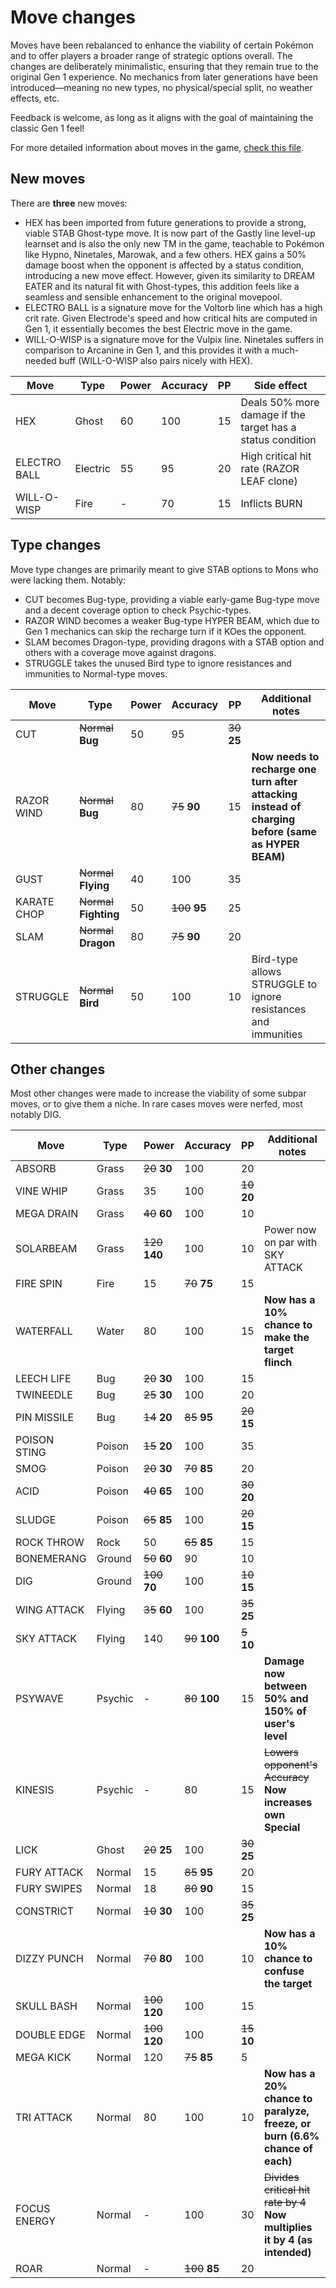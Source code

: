# Move changes

Moves have been rebalanced to enhance the viability of certain Pokémon and to offer players a broader range of strategic options overall. The changes are deliberately minimalistic, ensuring that they remain true to the original Gen 1 experience. No mechanics from later generations have been introduced—meaning no new types, no physical/special split, no weather effects, etc.

Feedback is welcome, as long as it aligns with the goal of maintaining the classic Gen 1 feel!

For more detailed information about moves in the game, [check this file](../data/moves/moves.asm).


## New moves

There are **three** new moves:
- HEX has been imported from future generations to provide a strong, viable STAB Ghost-type move. It is now part of the Gastly line level-up learnset and is also the only new TM in the game, teachable to Pokémon like Hypno, Ninetales, Marowak, and a few others. HEX gains a 50% damage boost when the opponent is affected by a status condition, introducing a new move effect. However, given its similarity to DREAM EATER and its natural fit with Ghost-types, this addition feels like a seamless and sensible enhancement to the original movepool.
- ELECTRO BALL is a signature move for the Voltorb line which has a high crit rate. Given Electrode's speed and how critical hits are computed in Gen 1, it essentially becomes the best Electric move in the game.
- WILL-O-WISP is a signature move for the Vulpix line. Ninetales suffers in comparison to Arcanine in Gen 1, and this provides it with a much-needed buff (WILL-O-WISP also pairs nicely with HEX).

| Move         | Type     | Power | Accuracy | PP | Side effect                                                |
|--------------|----------|-------|----------|----|------------------------------------------------------------|
| HEX          | Ghost    | 60    | 100      | 15 | Deals 50% more damage if the target has a status condition |
| ELECTRO BALL | Electric | 55    | 95       | 20 | High critical hit rate (RAZOR LEAF clone)                  |
| WILL-O-WISP  | Fire     | -     | 70       | 15 | Inflicts BURN                                              |


## Type changes

Move type changes are primarily meant to give STAB options to Mons who were lacking them. Notably:
- CUT becomes Bug-type, providing a viable early-game Bug-type move and a decent coverage option to check Psychic-types.
- RAZOR WIND becomes a weaker Bug-type HYPER BEAM, which due to Gen 1 mechanics can skip the recharge turn if it KOes the opponent.
- SLAM becomes Dragon-type, providing dragons with a STAB option and others with a coverage move against dragons.
- STRUGGLE takes the unused Bird type to ignore resistances and immunities to Normal-type moves.


| Move         | Type                    | Power | Accuracy       | PP | Additional notes                                                            |
|--------------|-------------------------|-------|----------------|----|-----------------------------------------------------------------------------|
| CUT          | ~~Normal~~ **Bug**      | 50    | 95             | ~~30~~ **25** |                                                                  |
| RAZOR WIND   | ~~Normal~~ **Bug**      | 80    | ~~75~~ **90**  | 15 | **Now needs to recharge one turn after attacking instead of charging before (same as HYPER BEAM)**     |
| GUST         | ~~Normal~~ **Flying**   | 40    | 100            | 35 |                                                                             |
| KARATE CHOP  | ~~Normal~~ **Fighting** | 50    | ~~100~~ **95** | 25 |                                                                             |
| SLAM         | ~~Normal~~ **Dragon**   | 80    | ~~75~~ **90**  | 20 |                                                                             |
| STRUGGLE     | ~~Normal~~ **Bird**     | 50    | 100            | 10 | Bird-type allows STRUGGLE to ignore resistances and immunities              |


## Other changes

Most other changes were made to increase the viability of some subpar moves, or to give them a niche.
In rare cases moves were nerfed, most notably DIG.


| Move         | Type     | Power           | Accuracy       | PP            | Additional notes                                                            |
|--------------|----------|-----------------|----------------|---------------|-----------------------------------------------------------------------------|
| ABSORB       | Grass    | ~~20~~ **30**   | 100            | 20            |                                                                             |
| VINE WHIP    | Grass    | 35              | 100            | ~~10~~ **20** |                                                                             |
| MEGA DRAIN   | Grass    | ~~40~~ **60**   | 100            | 10            |                                                                             |
| SOLARBEAM    | Grass    | ~~120~~ **140** | 100            | 10            | Power now on par with SKY ATTACK                                            |
| FIRE SPIN    | Fire     | 15              | ~~70~~ **75**  | 15            |                                                                             |
| WATERFALL    | Water    | 80              | 100            | 15            | **Now has a 10% chance to make the target flinch**                          |
| LEECH LIFE   | Bug      | ~~20~~ **30**   | 100            | 15            |                                                                             |
| TWINEEDLE    | Bug      | ~~25~~ **30**   | 100            | 20            |                                                                             |
| PIN MISSILE  | Bug      | ~~14~~ **20**   | ~~85~~ **95**  | ~~20~~ **15** |                                                                             |
| POISON STING | Poison   | ~~15~~ **20**   | 100            | 35            |                                                                             |
| SMOG         | Poison   | ~~20~~ **30**   | ~~70~~ **85**  | 20            |                                                                             |
| ACID         | Poison   | ~~40~~ **65**   | 100            | ~~30~~ **20** |                                                                             |
| SLUDGE       | Poison   | ~~65~~ **85**   | 100            | ~~20~~ **15** |                                                                             |
| ROCK THROW   | Rock     | 50              | ~~65~~ **85**  | 15            |                                                                             |
| BONEMERANG   | Ground   | ~~50~~ **60**   | 90             | 10            |                                                                             |
| DIG          | Ground   | ~~100~~ **70**  | 100            | ~~10~~ **15** |                                                                             |
| WING ATTACK  | Flying   | ~~35~~ **60**   | 100            | ~~35~~ **25** |                                                                             |
| SKY ATTACK   | Flying   | 140             | ~~90~~ **100** | ~~5~~ **10**  |                                                                             |
| PSYWAVE      | Psychic  | -               | ~~80~~ **100** | 15            | **Damage now between 50% and 150% of user's level**                         |
| KINESIS      | Psychic  | -               | 80             | 15            | ~~Lowers opponent's Accuracy~~ **Now increases own Special**                |
| LICK         | Ghost    | ~~20~~ **25**   | 100            | ~~30~~ **25** |                                                                             |
| FURY ATTACK  | Normal   | 15              | ~~85~~ **95**  | 20            |                                                                             |
| FURY SWIPES  | Normal   | 18              | ~~80~~ **90**  | 15            |                                                                             |
| CONSTRICT    | Normal   | ~~10~~ **30**   | 100            | ~~35~~ **25** |                                                                             |
| DIZZY PUNCH  | Normal   | ~~70~~ **80**   | 100            | 10            | **Now has a 10% chance to confuse the target**                              |
| SKULL BASH   | Normal   | ~~100~~ **120** | 100            | 15            |                                                                             |
| DOUBLE EDGE  | Normal   | ~~100~~ **120** | 100            | ~~15~~ **10** |                                                                             |
| MEGA KICK    | Normal   | 120             | ~~75~~ **85**  | 5             |                                                                             |
| TRI ATTACK   | Normal   | 80              | 100            | 10            | **Now has a 20% chance to paralyze, freeze, or burn (6.6% chance of each)** |
| FOCUS ENERGY | Normal   | -               | 100            | 30            | ~~Divides critical hit rate by 4~~ **Now multiplies it by 4 (as intended)** |
| ROAR         | Normal   | -               | ~~100~~ **85** | 20            |                                                                             |















